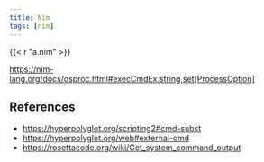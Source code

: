 ```yaml
---
title: Nim
tags: [nim]
---
```


{{< r "a.nim" >}}

<https://nim-lang.org/docs/osproc.html#execCmdEx,string,set[ProcessOption]>

## References

- <https://hyperpolyglot.org/scripting2#cmd-subst>
- <https://hyperpolyglot.org/web#external-cmd>
- <https://rosettacode.org/wiki/Get_system_command_output>
